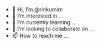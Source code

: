 - 👋 Hi, I’m @rinkumim
- 👀 I’m interested in ...
- 🌱 I’m currently learning ...
- 💞️ I’m looking to collaborate on ...
- 📫 How to reach me ...

<!---
rinkumim/rinkumim is a ✨ special ✨ repository because its `README.md` (this file) appears on your GitHub profile.
You can click the Preview link to take a look at your changes.
--->
